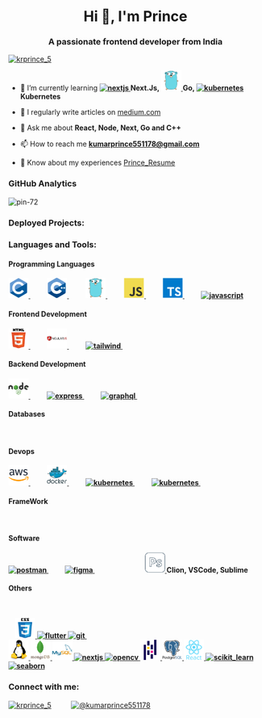 <h1 align="center">Hi 👋, I'm Prince</h1>
<h3 align="center">A passionate frontend developer from India</h3>

<p align="left"> <a href="https://twitter.com/krprince_5" target="blank"><img src="https://img.shields.io/twitter/follow/krprince_5?logo=twitter&style=for-the-badge" alt="krprince_5" /></a> </p>

- 🌱 I’m currently learning **<a href="https://nextjs.org/" target="_blank" rel="noreferrer"> <img src="https://asset.brandfetch.io/id2alue-rx/iduLChSb1a.jpeg" alt="nextjs" width="40" height="40"/> </a> Next.Js, <a href="https://golang.org" target="_blank" rel="noreferrer"> <img src="https://raw.githubusercontent.com/devicons/devicon/master/icons/go/go-original.svg" alt="go" width="40" height="40"/> </a> Go, <a href="https://kubernetes.io" target="_blank" rel="noreferrer"> <img src="https://www.vectorlogo.zone/logos/kubernetes/kubernetes-icon.svg" alt="kubernetes" width="40" height="40"/> </a>Kubernetes**

- 📝 I regularly write articles on [medium.com](https://medium.com/@kumarprince551178)

- 💬 Ask me about **React, Node, Next, Go and C++**

- 📫 How to reach me **kumarprince551178@gmail.com**

- 📄 Know about my experiences [Prince_Resume](https://drive.google.com/file/d/10MUCtu8fKcq6JSo5g-d8K6HkHj3VD7Ff/view?usp=drive_link)

### GitHub Analytics
<p><img align="center" src="https://github-readme-stats.vercel.app/api/top-langs?username=ping-72&show_icons=true&locale=en&layout=compact" alt="pin-72" /></p>

<!-- BLOG-POST-LIST:START -->
<!-- BLOG-POST-LIST:END -->



<h3 align="left">Deployed Projects:</h3>



<h3 align="left">Languages and Tools:</h3>

<h4 align="left">Programming Languages<h4>
<a href="https://www.cprogramming.com/" target="_blank" rel="noreferrer"> <img src="https://raw.githubusercontent.com/devicons/devicon/master/icons/c/c-original.svg" alt="c" width="40" height="40"/> </a> 
&nbsp&nbsp&nbsp&nbsp&nbsp&nbsp&nbsp&nbsp&nbsp
<a href="https://www.w3schools.com/cpp/" target="_blank" rel="noreferrer"> <img src="https://raw.githubusercontent.com/devicons/devicon/master/icons/cplusplus/cplusplus-original.svg" alt="cplusplus" width="40" height="40"/> </a>
&nbsp&nbsp&nbsp&nbsp&nbsp&nbsp&nbsp&nbsp&nbsp
<a href="https://golang.org" target="_blank" rel="noreferrer"> <img src="https://raw.githubusercontent.com/devicons/devicon/master/icons/go/go-original.svg" alt="go" width="40" height="40"/> </a>
&nbsp&nbsp&nbsp&nbsp&nbsp&nbsp&nbsp&nbsp&nbsp
<a href="https://developer.mozilla.org/en-US/docs/Web/JavaScript" target="_blank" rel="noreferrer"> <img src="https://raw.githubusercontent.com/devicons/devicon/master/icons/javascript/javascript-original.svg" alt="javascript" width="40" height="40"/> </a> 
&nbsp&nbsp&nbsp&nbsp&nbsp&nbsp&nbsp&nbsp&nbsp
<a href="https://www.typescriptlang.org/" target="_blank" rel="noreferrer"> <img src="https://raw.githubusercontent.com/devicons/devicon/master/icons/typescript/typescript-original.svg" alt="typescript" width="40" height="40"/> </a> 
&nbsp&nbsp&nbsp&nbsp&nbsp&nbsp&nbsp&nbsp&nbsp
<a href="https://developer.mozilla.org/en-US/docs/Web/JavaScript" target="_blank" rel="noreferrer"> <img src="https://upload.wikimedia.org/wikipedia/commons/thumb/c/c3/Python-logo-notext.svg/1869px-Python-logo-notext.svg.png" alt="javascript" width="40" height="40"/> </a> 

  
<h4 align="left">Frontend Development<h4>
<a href="https://www.w3.org/html/" target="_blank" rel="noreferrer"> <img src="https://raw.githubusercontent.com/devicons/devicon/master/icons/html5/html5-original-wordmark.svg" alt="html5" width="40" height="40"/> </a> 
&nbsp&nbsp&nbsp&nbsp&nbsp&nbsp&nbsp&nbsp&nbsp
<a href="https://angular.io" target="_blank" rel="noreferrer"> <img src="https://raw.githubusercontent.com/devicons/devicon/master/icons/angularjs/angularjs-original-wordmark.svg" alt="angularjs" width="40" height="40"/> </a>
&nbsp&nbsp&nbsp&nbsp&nbsp&nbsp&nbsp&nbsp&nbsp
<a href="https://tailwindcss.com/" target="_blank" rel="noreferrer"> <img src="https://www.vectorlogo.zone/logos/tailwindcss/tailwindcss-icon.svg" alt="tailwind" width="40" height="40"/> </a>
&nbsp&nbsp&nbsp&nbsp&nbsp&nbsp&nbsp&nbsp&nbsp


<h4 align="left">Backend Development<h4>
<a href="https://nodejs.org" target="_blank" rel="noreferrer"> <img src="https://raw.githubusercontent.com/devicons/devicon/master/icons/nodejs/nodejs-original-wordmark.svg" alt="nodejs"  height="40"/> </a>
&nbsp&nbsp&nbsp&nbsp&nbsp&nbsp&nbsp&nbsp&nbsp
<a href="https://expressjs.com" target="_blank" rel="noreferrer"> <img src="https://encrypted-tbn0.gstatic.com/images?q=tbn:ANd9GcSzvhZCG5v-G7BOPv8RCuFYrxNu5pgJts4v3A&s" alt="express" width="40" height="40"/> </a>
&nbsp&nbsp&nbsp&nbsp&nbsp&nbsp&nbsp&nbsp&nbsp
<a href="https://graphql.org" target="_blank" rel="noreferrer"> <img src="https://www.vectorlogo.zone/logos/graphql/graphql-icon.svg" alt="graphql" width="40" height="40"/> </a> 
&nbsp&nbsp&nbsp&nbsp&nbsp&nbsp&nbsp&nbsp&nbsp
&nbsp&nbsp&nbsp&nbsp&nbsp&nbsp&nbsp&nbsp&nbsp

  
<h4 align="left">Databases<h4>
  &nbsp&nbsp&nbsp&nbsp&nbsp&nbsp&nbsp&nbsp&nbsp
&nbsp&nbsp&nbsp&nbsp&nbsp&nbsp&nbsp&nbsp&nbsp
&nbsp&nbsp&nbsp&nbsp&nbsp&nbsp&nbsp&nbsp&nbsp
&nbsp&nbsp&nbsp&nbsp&nbsp&nbsp&nbsp&nbsp&nbsp

  
<h4 align="left">Devops<h4>
<a href="https://aws.amazon.com" target="_blank" rel="noreferrer"> <img src="https://raw.githubusercontent.com/devicons/devicon/master/icons/amazonwebservices/amazonwebservices-original-wordmark.svg" alt="aws" width="40" height="40"/> </a>  &nbsp&nbsp&nbsp&nbsp&nbsp&nbsp&nbsp&nbsp&nbsp
<a href="https://www.docker.com/" target="_blank" rel="noreferrer"> <img src="https://raw.githubusercontent.com/devicons/devicon/master/icons/docker/docker-original-wordmark.svg" alt="docker" width="40" height="40"/> </a>
&nbsp&nbsp&nbsp&nbsp&nbsp&nbsp&nbsp&nbsp&nbsp
<a href="https://kubernetes.io" target="_blank" rel="noreferrer"> <img src="https://www.vectorlogo.zone/logos/kubernetes/kubernetes-icon.svg" alt="kubernetes" width="40" height="40"/> </a>
&nbsp&nbsp&nbsp&nbsp&nbsp&nbsp&nbsp&nbsp&nbsp
<a href="https://kubernetes.io" target="_blank" rel="noreferrer"> <img src="https://www.vectorlogo.zone/logos/kubernetes/kubernetes-icon.svg" alt="kubernetes" width="40" height="40"/> </a>
&nbsp&nbsp&nbsp&nbsp&nbsp&nbsp&nbsp&nbsp&nbsp

  
<h4 align="left">FrameWork<h4>
  &nbsp&nbsp&nbsp&nbsp&nbsp&nbsp&nbsp&nbsp&nbsp
&nbsp&nbsp&nbsp&nbsp&nbsp&nbsp&nbsp&nbsp&nbsp
&nbsp&nbsp&nbsp&nbsp&nbsp&nbsp&nbsp&nbsp&nbsp
&nbsp&nbsp&nbsp&nbsp&nbsp&nbsp&nbsp&nbsp&nbsp

  
<h4 align="left">Software<h4>
<a href="https://postman.com" target="_blank" rel="noreferrer"> <img src="https://www.vectorlogo.zone/logos/getpostman/getpostman-icon.svg" alt="postman" width="40" height="40"/> </a>
&nbsp&nbsp&nbsp&nbsp&nbsp&nbsp&nbsp&nbsp&nbsp
<a href="https://www.figma.com/" target="_blank" rel="noreferrer"> <img src="https://www.vectorlogo.zone/logos/figma/figma-icon.svg" alt="figma" width="40" height="40"/> </a>
&nbsp&nbsp&nbsp&nbsp&nbsp&nbsp&nbsp&nbsp&nbsp
&nbsp&nbsp&nbsp&nbsp&nbsp&nbsp&nbsp&nbsp&nbsp
&nbsp&nbsp&nbsp&nbsp&nbsp&nbsp&nbsp&nbsp&nbsp
<a href="https://www.photoshop.com/en" target="_blank" rel="noreferrer"> <img src="https://raw.githubusercontent.com/devicons/devicon/master/icons/photoshop/photoshop-line.svg" alt="photoshop" width="40" height="40"/> </a>
Clion, VSCode, Sublime <br/>

  
<h4 align="left">Others<h4>
&nbsp&nbsp&nbsp&nbsp&nbsp&nbsp&nbsp&nbsp&nbsp
&nbsp&nbsp&nbsp&nbsp&nbsp&nbsp&nbsp&nbsp&nbsp
&nbsp&nbsp&nbsp&nbsp&nbsp&nbsp&nbsp&nbsp&nbsp
&nbsp&nbsp&nbsp&nbsp&nbsp&nbsp&nbsp&nbsp&nbsp

<p align="left">  &nbsp&nbsp&nbsp  <a href="https://www.w3schools.com/css/" target="_blank" rel="noreferrer"> <img src="https://raw.githubusercontent.com/devicons/devicon/master/icons/css3/css3-original-wordmark.svg" alt="css3" width="40" height="40"/> </a>   <a href="https://flutter.dev" target="_blank" rel="noreferrer"> <img src="https://www.vectorlogo.zone/logos/flutterio/flutterio-icon.svg" alt="flutter" width="40" height="40"/> </a> <a href="https://git-scm.com/" target="_blank" rel="noreferrer"> <img src="https://www.vectorlogo.zone/logos/git-scm/git-scm-icon.svg" alt="git" width="40" height="40"/> </a> &nbsp&nbsp&nbsp&nbsp&nbsp&nbsp&nbsp&nbsp&nbsp&nbsp&nbsp&nbsp 
<br/> <a href="https://www.linux.org/" target="_blank" rel="noreferrer"> <img src="https://raw.githubusercontent.com/devicons/devicon/master/icons/linux/linux-original.svg" alt="linux" width="40" height="40"/> </a> <a href="https://www.mongodb.com/" target="_blank" rel="noreferrer"> <img src="https://raw.githubusercontent.com/devicons/devicon/master/icons/mongodb/mongodb-original-wordmark.svg" alt="mongodb" width="40" height="40"/> </a> <a href="https://www.mysql.com/" target="_blank" rel="noreferrer"> <img src="https://raw.githubusercontent.com/devicons/devicon/master/icons/mysql/mysql-original-wordmark.svg" alt="mysql" width="40" height="40"/> </a> <a href="https://nextjs.org/" target="_blank" rel="noreferrer"> <img src="https://asset.brandfetch.io/id2alue-rx/iduLChSb1a.jpeg" alt="nextjs" width="40" height="40"/> </a>  <a href="https://opencv.org/" target="_blank" rel="noreferrer"> <img src="https://www.vectorlogo.zone/logos/opencv/opencv-icon.svg" alt="opencv" width="40" height="40"/> </a> <a href="https://pandas.pydata.org/" target="_blank" rel="noreferrer"> <img src="https://raw.githubusercontent.com/devicons/devicon/2ae2a900d2f041da66e950e4d48052658d850630/icons/pandas/pandas-original.svg" alt="pandas" width="40" height="40"/> </a>  <a href="https://www.postgresql.org" target="_blank" rel="noreferrer"> <img src="https://raw.githubusercontent.com/devicons/devicon/master/icons/postgresql/postgresql-original-wordmark.svg" alt="postgresql" width="40" height="40"/> </a> <a href="https://reactjs.org/" target="_blank" rel="noreferrer"> <img src="https://raw.githubusercontent.com/devicons/devicon/master/icons/react/react-original-wordmark.svg" alt="react" width="40" height="40"/> </a> <a href="https://scikit-learn.org/" target="_blank" rel="noreferrer"> <img src="https://upload.wikimedia.org/wikipedia/commons/0/05/Scikit_learn_logo_small.svg" alt="scikit_learn" width="40" height="40"/> </a> <a href="https://seaborn.pydata.org/" target="_blank" rel="noreferrer"> <img src="https://seaborn.pydata.org/_images/logo-mark-lightbg.svg" alt="seaborn" width="40" height="40"/> </a> </p>


<h3 align="left">Connect with me:</h3>
<p align="left">
<a href="https://twitter.com/krprince_5" target="blank"><img align="center" src="https://raw.githubusercontent.com/rahuldkjain/github-profile-readme-generator/master/src/images/icons/Social/twitter.svg" alt="krprince_5" height="30" width="40" /></a>&nbsp&nbsp&nbsp&nbsp&nbsp&nbsp&nbsp&nbsp&nbsp
<a href="https://medium.com/@kumarprince551178" target="blank"><img align="center" src="https://raw.githubusercontent.com/rahuldkjain/github-profile-readme-generator/master/src/images/icons/Social/medium.svg" alt="@kumarprince551178" height="30" width="40" /></a>
</p>
